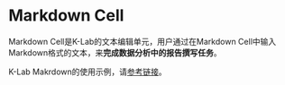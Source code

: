 # Markdown Cell
Markdown Cell是K-Lab的文本编辑单元，用户通过在Markdown Cell中输入Markdown格式的文本，来**完成数据分析中的报告撰写任务**。

K-Lab Makrdown的使用示例，请[参考链接](https://www.kesci.com/static/markdown_guide.html)。
